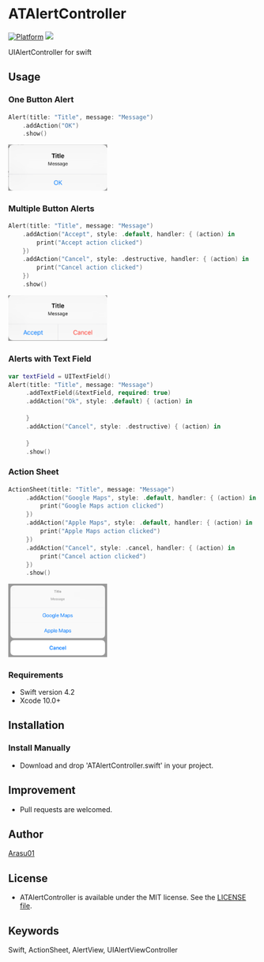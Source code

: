 # ATAlertController

[![Platform](http://img.shields.io/badge/platform-ios-blue.svg?style=flat
)](https://developer.apple.com/iphone/index.action)
![](https://img.shields.io/github/license/arasu01/ATAlertController.svg?label=License&style=flat)

UIAlertController for swift

## Usage

### One Button Alert

```swift
Alert(title: "Title", message: "Message")
    .addAction("OK")
    .show()
```
<img src="README_resources/singlebutton.png" width="200" alighn="left">

### Multiple Button Alerts

```swift
Alert(title: "Title", message: "Message")
    .addAction("Accept", style: .default, handler: { (action) in
        print("Accept action clicked")
    })
    .addAction("Cancel", style: .destructive, handler: { (action) in
        print("Cancel action clicked")
    })
    .show()
```
<img src="README_resources/multibutton.png" width="200" alighn="left">

### Alerts with Text Field

```swift
var textField = UITextField()
Alert(title: "Title", message: "Message")
     .addTextField(&textField, required: true)
     .addAction("Ok", style: .default) { (action) in
                
     }
     .addAction("Cancel", style: .destructive) { (action) in
                
     }
     .show()
```

### Action Sheet

```swift
ActionSheet(title: "Title", message: "Message")
     .addAction("Google Maps", style: .default, handler: { (action) in
         print("Google Maps action clicked")
     })
     .addAction("Apple Maps", style: .default, handler: { (action) in
         print("Apple Maps action clicked")
     })
     .addAction("Cancel", style: .cancel, handler: { (action) in
         print("Cancel action clicked")
     })
     .show()
```
<img src="README_resources/actionsheet.png" width="200" alighn="left">

### Requirements

- Swift version 4.2
- Xcode 10.0+

## Installation

### Install Manually

- Download and drop 'ATAlertController.swift' in your project.

## Improvement
- Pull requests are welcomed.

## Author
[Arasu01](https://github.com/arasu01)

## License
- ATAlertController is available under the MIT license. See the [LICENSE file](https://github.com/thellimist/EZAlertController/blob/master/LICENSE).

## Keywords
Swift, ActionSheet, AlertView, UIAlertViewController